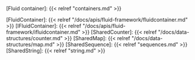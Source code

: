 <!-- Links -->

<!-- Concepts -->

[Fluid container]: {{< relref "containers.md" >}}

<!-- Classes and interfaces -->

[FluidContainer]: {{< relref "/docs/apis/fluid-framework/fluidcontainer.md" >}}
[IFluidContainer]: {{< relref "/docs/apis/fluid-framework/ifluidcontainer.md" >}}
[SharedCounter]: {{< relref "/docs/data-structures/counter.md" >}}
[SharedMap]: {{< relref "/docs/data-structures/map.md" >}}
[SharedSequence]: {{< relref "sequences.md" >}}
[SharedString]: {{< relref "string.md" >}}
